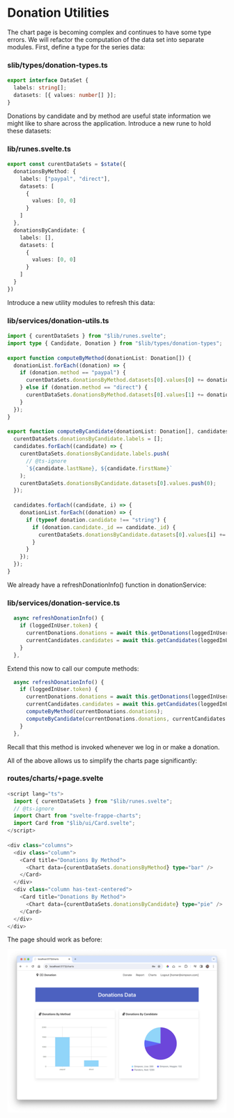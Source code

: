 # Donation Utilities

The chart page is becoming complex and continues to have some type errors. We will refactor the computation of the data set into separate modules. First, define a type for the series data:

### slib/types/donation-types.ts

~~~typescript
export interface DataSet {
  labels: string[];
  datasets: [{ values: number[] }];
}
~~~

Donations by candidate and by method are useful state information we might like to share across the application. Introduce a new rune to hold these datasets:

### lib/runes.svelte.ts

~~~typescript
export const curentDataSets = $state({
  donationsByMethod: {
    labels: ["paypal", "direct"],
    datasets: [
      {
        values: [0, 0]
      }
    ]
  },
  donationsByCandidate: {
    labels: [],
    datasets: [
      {
        values: [0, 0]
      }
    ]
  }
})
~~~

Introduce a new utility modules to refresh this data:

### lib/services/donation-utils.ts

~~~typescript
import { curentDataSets } from "$lib/runes.svelte";
import type { Candidate, Donation } from "$lib/types/donation-types";

export function computeByMethod(donationList: Donation[]) {
  donationList.forEach((donation) => {
    if (donation.method == "paypal") {
      curentDataSets.donationsByMethod.datasets[0].values[0] += donation.amount;
    } else if (donation.method == "direct") {
      curentDataSets.donationsByMethod.datasets[0].values[1] += donation.amount;
    }
  });
}

export function computeByCandidate(donationList: Donation[], candidates: Candidate[]) {
  curentDataSets.donationsByCandidate.labels = [];
  candidates.forEach((candidate) => {
    curentDataSets.donationsByCandidate.labels.push(
      // @ts-ignore
      `${candidate.lastName}, ${candidate.firstName}`
    );
    curentDataSets.donationsByCandidate.datasets[0].values.push(0);
  });

  candidates.forEach((candidate, i) => {
    donationList.forEach((donation) => {
      if (typeof donation.candidate !== "string") {
        if (donation.candidate._id == candidate._id) {
          curentDataSets.donationsByCandidate.datasets[0].values[i] += donation.amount;
        }
      }
    });
  });
}
~~~

We already have a refreshDonationInfo() function in donationService:

### lib/services/donation-service.ts

~~~typescript
  async refreshDonationInfo() {
    if (loggedInUser.token) {
      currentDonations.donations = await this.getDonations(loggedInUser.token);
      currentCandidates.candidates = await this.getCandidates(loggedInUser.token);
    }
  },
~~~

Extend this now to call our compute methods:

~~~typescript
  async refreshDonationInfo() {
    if (loggedInUser.token) {
      currentDonations.donations = await this.getDonations(loggedInUser.token);
      currentCandidates.candidates = await this.getCandidates(loggedInUser.token);
      computeByMethod(currentDonations.donations);
      computeByCandidate(currentDonations.donations, currentCandidates.candidates)
    }
  },
~~~

Recall that this method is invoked whenever we log in or make a donation.

All of the above allows us to simplify the charts page significantly:

### routes/charts/+page.svelte

~~~typescript
<script lang="ts">
  import { curentDataSets } from "$lib/runes.svelte";
  // @ts-ignore
  import Chart from "svelte-frappe-charts";
  import Card from "$lib/ui/Card.svelte";
</script>

<div class="columns">
  <div class="column">
    <Card title="Donations By Method">
      <Chart data={curentDataSets.donationsByMethod} type="bar" />
    </Card>
  </div>
  <div class="column has-text-centered">
    <Card title="Donations By Method">
      <Chart data={curentDataSets.donationsByCandidate} type="pie" />
    </Card>
  </div>
</div>
~~~

The page should work as before:

![](img/30.png)
